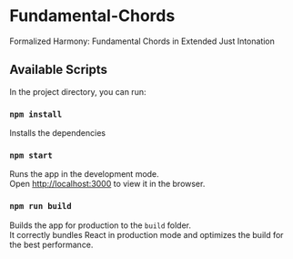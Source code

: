 # Fundamental-Chords
Formalized Harmony: Fundamental Chords in Extended Just Intonation

## Available Scripts

In the project directory, you can run:

### `npm install`

Installs the dependencies

### `npm start`

Runs the app in the development mode.\
Open [http://localhost:3000](http://localhost:3000) to view it in the browser.

### `npm run build`

Builds the app for production to the `build` folder.\
It correctly bundles React in production mode and optimizes the build for the best performance.
